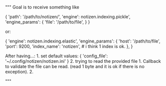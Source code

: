 """
Goal is to receive something like

{
	'path': '/path/to/notizen/',
	'engine': notizen.indexing.pickle',
	'engine_params': {
		'file': '/path/to/file',
	}
}

or:

{
	'engine': notizen.indexing.elastic',
	'engine_params': {
		'host': '/path/to/file',
		'port': 9200,
		'index_name': 'notizen',  # i think 1 index is ok.
	},
}

After having...:
	1. set default values:
		{
			'config_file': '~/.config/notizen/notizen.ini'
		}
	2. trying to read the provided file
		1. Callback to validate the file can be read. (read 1 byte and it is ok if there is no exception).
		2. 

"""
